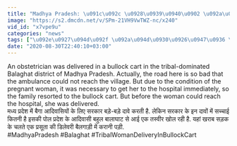 ```yaml
---
title: "Madhya Pradesh: \u091c\u092c \u0928\u0939\u0940\u0902 \u092a\u0939\u0941\u0902\u091a\u0940 Ambulence, \u092c\u0948\u0932\u0917\u093e\u0921\u093c\u0940 \u092e\u0947\u0902 \u092e\u0939\u093f\u0932\u093e \u0915\u0940 \u0939\u0941\u0908 Delivery \u0935\u0928\u0907\u0902\u0921\u093f\u092f\u093e \u0939\u093f\u0902\u0926\u0940"
image: "https://s2.dmcdn.net/v/SPm-21VH9VwTWZ-nc/x240"
vid_id: "x7vpe9u"
categories: "news"
tags: ["\u092e\u0927\u094d\u092f \u092a\u094d\u0930\u0926\u0947\u0936 \u092c\u0948\u0932\u0917\u093e\u0921\u093c\u0940 \u092e\u0947\u0902 \u0921\u093f\u0932\u0940\u0935\u0930\u0940"," \u092c\u093e\u0932\u093e\u0918\u093e\u091f \u0915\u0940 \u0916\u092c\u0930\u0947\u0902"," \u092c\u093e\u0932\u093e\u0918\u093e\u091f \u092c\u0948\u0932\u0917\u093e\u0921\u093c\u0940 \u092e\u0947\u0902 \u0921\u093f\u0932\u0947\u0935\u0930\u0940"]
date: "2020-08-30T22:40:10+03:00"
---
```

An obstetrician was delivered in a bullock cart in the tribal-dominated Balaghat district of Madhya Pradesh.  Actually, the road here is so bad that the ambulance could not reach the village. But due to the condition of the pregnant woman, it was necessary to get her to the hospital immediately, so the family resorted to the bullock cart. But before the woman could reach the hospital, she was delivered.  <br>मध्य प्रदेश में बैगा आदिवासियों के लिए सरकार बड़े-बड़े दावे करती है. लेकिन सरकार के इन दावों में सच्चाई कितनी है इसकी पोल प्रदेश के आदिवासी बहुल बालाघाट से आई एक तस्वीर खोल रही है. यहां खराब सड़क के चलते एक प्रसूता की डिलेवरी बैलगाड़ी में करानी पड़ी.   <br>#MadhyaPradesh #Balaghat  #TribalWomanDeliveryInBullockCart
